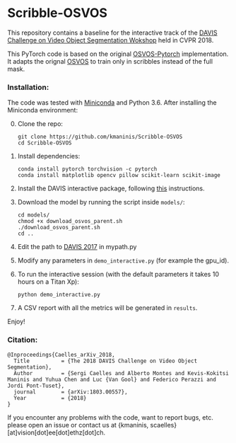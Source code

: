 # Scribble-OSVOS

This repository contains a baseline for the interactive track of the [DAVIS Challenge on Video Object Segmentation Wokshop](http://davischallenge.org/challenge2018/index.html) held in CVPR 2018.

This PyTorch code is based on the original [OSVOS-Pytorch](https://github.com/kmaninis/OSVOS-PyTorch) implementation. It adapts the orignal [OSVOS](http://vision.ee.ethz.ch/~cvlsegmentation/osvos) to train only in scribbles instead of the full mask.


### Installation:
The code was tested with [Miniconda](https://conda.io/miniconda.html) and Python 3.6. After installing the Miniconda environment:

0. Clone the repo:
    ```Shell
    git clone https://github.com/kmaninis/Scribble-OSVOS
    cd Scribble-OSVOS
    ```
 
1. Install dependencies:
    ```Shell
    conda install pytorch torchvision -c pytorch
    conda install matplotlib opencv pillow scikit-learn scikit-image
    ```
3. Install the DAVIS interactive package, following [this](http://interactive.davischallenge.org/user_guide/installation/) instructions.
  
2. Download the model by running the script inside ```models/```:
    ```Shell
    cd models/
    chmod +x download_osvos_parent.sh
    ./download_osvos_parent.sh
    cd ..
    ```
3. Edit the path to [DAVIS 2017](http://davischallenge.org/davis2017/code.html) in mypath.py

4. Modify any parameters in ``demo_interactive.py`` (for example the gpu_id).

5. To run the interactive session (with the default parameters it takes 10 hours on a Titan Xp):
    ```Shell
    python demo_interactive.py
    ```
6. A CSV report with all the metrics will be generated in ``results``.

Enjoy!

### Citation:
	@Inproceedings{Caelles_arXiv_2018,
	  Title          = {The 2018 DAVIS Challenge on Video Object Segmentation},
	  Author         = {Sergi Caelles and Alberto Montes and Kevis-Kokitsi Maninis and Yuhua Chen and Luc {Van Gool} and Federico Perazzi and Jordi Pont-Tuset},
	  journal        = {arXiv:1803.00557},
	  Year           = {2018}
	}
If you encounter any problems with the code, want to report bugs, etc. please open an issue or contact us at {kmaninis, scaelles}[at]vision[dot]ee[dot]ethz[dot]ch.

